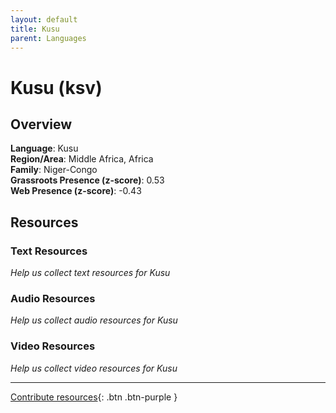```yaml
---
layout: default
title: Kusu
parent: Languages
---
```


# Kusu (ksv)

## Overview

**Language**: Kusu  
**Region/Area**: Middle Africa, Africa  
**Family**: Niger-Congo  
**Grassroots Presence (z-score)**: 0.53  
**Web Presence (z-score)**: -0.43  

## Resources

### Text Resources
*Help us collect text resources for Kusu*

### Audio Resources
*Help us collect audio resources for Kusu*

### Video Resources
*Help us collect video resources for Kusu*

---

[Contribute resources](https://forms.office.com/e/1SfLJx3u1r){: .btn .btn-purple }
